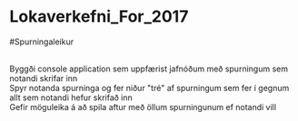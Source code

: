 # Lokaverkefni_For_2017

#Spurningaleikur

<br>Byggði console application sem uppfærist jafnóðum með spurningum sem notandi skrifar inn
<br>Spyr notanda spurninga og fer niður "tré" af spurningum sem fer í gegnum allt sem notandi hefur skrifað inn
<br>Gefir möguleika á að spila aftur með öllum spurningunum ef notandi vill
